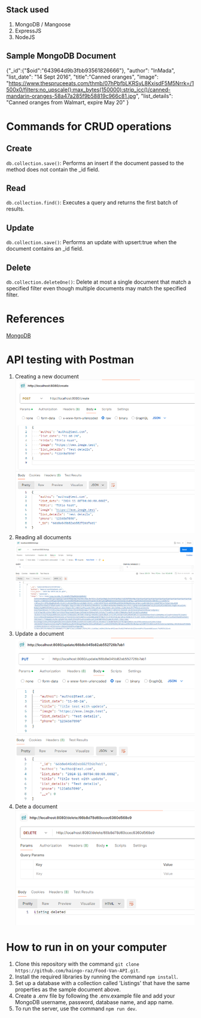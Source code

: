 ## Stack used 
1. MongoDB / Mangoose
1. ExpressJS
1. NodeJS

## Sample MongoDB Document 
{"_id":{"$oid":"643964d9b3fbb93561826666"},
  "author": "InMada",
  "list_date": "14 Sept 2016",
  "title":"Canned oranges",
  "image": "https://www.thespruceeats.com/thmb/07hPbfbLKRSyL8KxisdF5M5Nrrk=/1500x0/filters:no_upscale():max_bytes(150000):strip_icc()/canned-mandarin-oranges-58a47a285f9b58819c966c81.jpg",
  "list_details": "Canned oranges from Walmart, expire May 20"
}

# Commands for CRUD operations
## Create
`db.collection.save()`: Performs an insert if the document passed to the method does not contain the _id field.

## Read
`db.collection.find()`: Executes a query and returns the first batch of results.

## Update
`db.collection.save()`: Performs an update with upsert:true when the document contains an _id field.

## Delete
`db.collection.deleteOne()`: Delete at most a single document that match a specified filter even though multiple documents may match the specified filter.

# References
[MongoDB](https://www.mongodb.com/docs/manual/crud/)

# API testing with Postman
1. Creating a new document
![Create](postman/create_save.png)
1. Reading all documents
![Read](postman/get_listings.png)
1. Update a document
![Update](postman/update_save.png)
1. Dete a document
![Delete](postman/delete_deleteOne.png)

# How to run in on your computer
1. Clone this repository with the command `git clone https://github.com/haingo-raz/Food-Van-API.git`.
1. Install the required libraries by running the command `npm install`.
1. Set up a database with a collection called 'Listings' that have the same properties as the sample document above.
1. Create a .env file by following the .env.example file and add your MongoDB username, password, database name, and app name.
1. To run the server, use the command `npm run dev`.